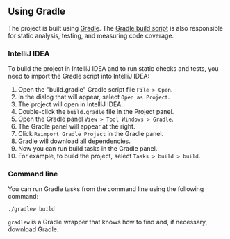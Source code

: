 ## Using Gradle

The project is built using [Gradle](https://gradle.org/).
The [Gradle build script](../build.gradle) is also responsible for static analysis,
testing, and measuring code coverage.

### IntelliJ IDEA

To build the project in IntelliJ IDEA and to run static checks and tests,
you need to import the Gradle script into IntelliJ IDEA:

1. Open the "build.gradle" Gradle script file `File > Open`.
1. In the dialog that will appear, select `Open as Project`.
1. The project will open in IntelliJ IDEA.
1. Double-click the `build.gradle` file in the Project panel.
1. Open the Gradle panel `View > Tool Windows > Gradle`.
1. The Gradle panel will appear at the right.
1. Click `Reimport Gradle Project` in the Gradle panel.
1. Gradle will download all dependencies.
1. Now you can run build tasks in the Gradle panel.
1. For example, to build the project, select `Tasks > build > build`.

### Command line

You can run Gradle tasks from the command line using the following command:

    ./gradlew build

`gradlew` is a Gradle wrapper that knows how to find and, if necessary, download Gradle.
